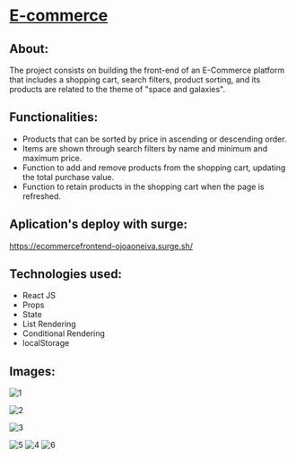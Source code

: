 # [E-commerce](https://ecommercefrontend-ojoaoneiva.surge.sh/)

## About:
The project consists on building the front-end of an E-Commerce platform that includes a shopping cart, search filters, product sorting, and its products are related to the theme of "space and galaxies".

## Functionalities:
- Products that can be sorted by price in ascending or descending order.
- Items are shown through search filters by name and minimum and maximum price.
- Function to add and remove products from the shopping cart, updating the total purchase value.
- Function to retain products in the shopping cart when the page is refreshed.

## Aplication's deploy with surge:
https://ecommercefrontend-ojoaoneiva.surge.sh/

## Technologies used:
- React JS
- Props
- State
- List Rendering
- Conditional Rendering
- localStorage

## Images:

![1](https://github.com/ojoaoneiva/projeto-frontendreact/assets/122841627/7f1b879d-fe32-4005-9c93-3e3ac57de207)

![2](https://github.com/ojoaoneiva/projeto-frontendreact/assets/122841627/a20d1297-f1f7-4f18-bdb7-57e166f03e7d)

![3](https://github.com/ojoaoneiva/projeto-frontendreact/assets/122841627/98330ea0-feed-4ddc-b5a1-1c810ad9cba8)

![5](https://github.com/ojoaoneiva/projeto-frontendreact/assets/122841627/b91949dd-265b-4e34-bdd7-8ff196e016b1)
![4](https://github.com/ojoaoneiva/projeto-frontendreact/assets/122841627/65e1984e-20f1-4b06-a594-36fdbaf285c3)
![6](https://github.com/ojoaoneiva/projeto-frontendreact/assets/122841627/7af3a578-c5b4-45bd-a3f4-38545aac77ae)
